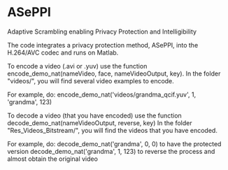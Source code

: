 # ASePPI
Adaptive Scrambling enabling Privacy Protection and Intelligibility 

The code integrates a privacy protection method, ASePPI, into the H.264/AVC codec and runs on Matlab. 


To encode a video (.avi or .yuv) use the function encode_demo_nat(nameVideo, face, nameVideoOutput, key).
In the folder "videos/", you will find several video examples to encode.

For example, do:
encode_demo_nat('videos/grandma_qcif.yuv', 1, 'grandma', 123)



To decode a video (that you have encoded) use the function decode_demo_nat(nameVideoOutput, reverse, key)
In the folder "Res_Videos_Bitstream/", you will find the videos that you have encoded.

For example, do:
decode_demo_nat('grandma', 0, 0) to have the protected version
decode_demo_nat('grandma', 1, 123) to reverse the process and almost obtain the original video
